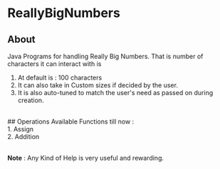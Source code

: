 ﻿# ReallyBigNumbers

## About
Java Programs for handling Really Big Numbers. That is number of characters it can interact with is <br>
1. At default is : 100 characters 
2. It can also take in Custom sizes if decided by the user.
3. It is also auto-tuned to match the user's need as passed on during creation.
<br>
## Operations Available
Functions till now :<br>
1. Assign<br>
2. Addition<br>
<br>

**Note** : Any Kind of Help is very useful and rewarding.
